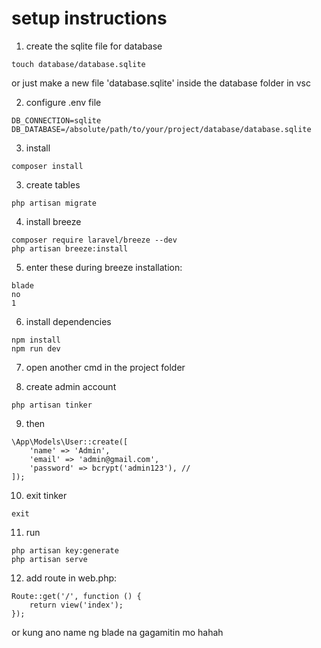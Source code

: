 # setup instructions

1. create the sqlite file for database
```
touch database/database.sqlite
```
or just make a new file 'database.sqlite' inside the database folder in vsc

2. configure .env file
```
DB_CONNECTION=sqlite
DB_DATABASE=/absolute/path/to/your/project/database/database.sqlite
```

3. install
```
composer install
```
   
3. create tables
```
php artisan migrate
```

4. install breeze
```
composer require laravel/breeze --dev
php artisan breeze:install
```

5. enter these during breeze installation:
```
blade
no
1
```

6. install dependencies
```
npm install
npm run dev
```

7. open another cmd in the project folder

8. create admin account
```
php artisan tinker
```

9. then
```
\App\Models\User::create([
    'name' => 'Admin',
    'email' => 'admin@gmail.com',
    'password' => bcrypt('admin123'), // 
]);
```

10. exit tinker
```
exit
```
11. run
```
php artisan key:generate
php artisan serve
```

12. add route in web.php:
```
Route::get('/', function () {
    return view('index'); 
});
```
or kung ano name ng blade na gagamitin mo hahah
